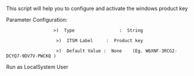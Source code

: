 This script will help you to configure and activate the windows product key

 

 

 

Parameter Configuration:

                      >)  Type                 :  String

                       >)  ITSM Label     :  Product key

                       >)  Default Value :  None    (Eg. W6XNF-3RCG2-DCYQ7-9DV7V-PWCKQ )

Run as LocalSystem User